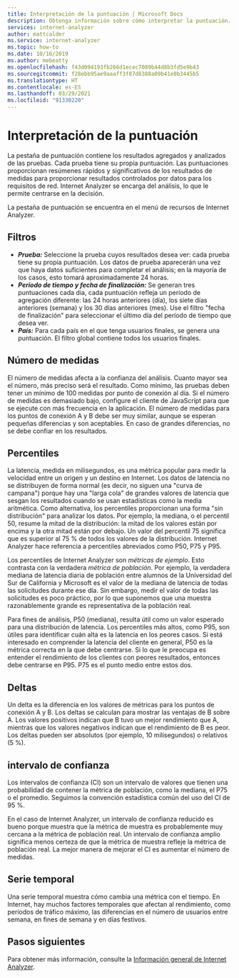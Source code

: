 ```yaml
---
title: Interpretación de la puntuación | Microsoft Docs
description: Obtenga información sobre cómo interpretar la puntuación. La pestaña de puntuación contiene los resultados agregados y analizados de las pruebas.
services: internet-analyzer
author: mattcalder
ms.service: internet-analyzer
ms.topic: how-to
ms.date: 10/16/2019
ms.author: mebeatty
ms.openlocfilehash: f43d094193fb266d1ecec7089b44d8b3fd5e9b43
ms.sourcegitcommit: f28ebb95ae9aaaff3f87d8388a09b41e0b3445b5
ms.translationtype: HT
ms.contentlocale: es-ES
ms.lasthandoff: 03/29/2021
ms.locfileid: "91330220"
---
```

# <a name="interpreting-your-scorecard"></a>Interpretación de la puntuación

La pestaña de puntuación contiene los resultados agregados y analizados de las pruebas. Cada prueba tiene su propia puntuación. Las puntuaciones proporcionan resúmenes rápidos y significativos de los resultados de medidas para proporcionar resultados controlados por datos para los requisitos de red. Internet Analyzer se encarga del análisis, lo que le permite centrarse en la decisión.

La pestaña de puntuación se encuentra en el menú de recursos de Internet Analyzer. 


## <a name="filters"></a>Filtros

* ***Prueba:*** Seleccione la prueba cuyos resultados desea ver: cada prueba tiene su propia puntuación. Los datos de prueba aparecerán una vez que haya datos suficientes para completar el análisis; en la mayoría de los casos, esto tomará aproximadamente 24 horas. 
* ***Período de tiempo y fecha de finalización:*** Se generan tres puntuaciones cada día, cada puntuación refleja un período de agregación diferente: las 24 horas anteriores (día), los siete días anteriores (semana) y los 30 días anteriores (mes). Use el filtro "fecha de finalización" para seleccionar el último día del período de tiempo que desea ver. 
* ***País:*** Para cada país en el que tenga usuarios finales, se genera una puntuación. El filtro global contiene todos los usuarios finales.

## <a name="measurement-count"></a>Número de medidas

El número de medidas afecta a la confianza del análisis. Cuanto mayor sea el número, más preciso será el resultado. Como mínimo, las pruebas deben tener un mínimo de 100 medidas por punto de conexión al día. Si el número de medidas es demasiado bajo, configure el cliente de JavaScript para que se ejecute con más frecuencia en la aplicación. El número de medidas para los puntos de conexión A y B debe ser muy similar, aunque se esperan pequeñas diferencias y son aceptables. En caso de grandes diferencias, no se debe confiar en los resultados.

## <a name="percentiles"></a>Percentiles

La latencia, medida en milisegundos, es una métrica popular para medir la velocidad entre un origen y un destino en Internet. Los datos de latencia no se distribuyen de forma normal (es decir, no siguen una "curva de campana") porque hay una "larga cola" de grandes valores de latencia que sesgan los resultados cuando se usan estadísticas como la media aritmética. Como alternativa, los percentiles proporcionan una forma "sin distribución" para analizar los datos. Por ejemplo, la mediana, o el percentil 50, resume la mitad de la distribución: la mitad de los valores están por encima y la otra mitad están por debajo. Un valor del percentil 75 significa que es superior al 75 % de todos los valores de la distribución. Internet Analyzer hace referencia a percentiles abreviados como P50, P75 y P95.

Los percentiles de Internet Analyzer son _métricas de ejemplo_. Esto contrasta con la verdadera _métrica de población_. Por ejemplo, la verdadera mediana de latencia diaria de población entre alumnos de la Universidad del Sur de California y Microsoft es el valor de la mediana de latencia de todas las solicitudes durante ese día. Sin embargo, medir el valor de todas las solicitudes es poco práctico, por lo que suponemos que una muestra razonablemente grande es representativa de la población real.

Para fines de análisis, P50 (mediana), resulta útil como un valor esperado para una distribución de latencia. Los percentiles más altos, como P95, son útiles para identificar cuán alta es la latencia en los peores casos. Si está interesado en comprender la latencia del cliente en general, P50 es la métrica correcta en la que debe centrarse. Si lo que le preocupa es entender el rendimiento de los clientes con peores resultados, entonces debe centrarse en P95. P75 es el punto medio entre estos dos.


## <a name="deltas"></a>Deltas

Un delta es la diferencia en los valores de métricas para los puntos de conexión A y B. Los deltas se calculan para mostrar las ventajas de B sobre A. Los valores positivos indican que B tuvo un mejor rendimiento que A, mientras que los valores negativos indican que el rendimiento de B es peor. Los deltas pueden ser absolutos (por ejemplo, 10 milisegundos) o relativos (5 %).

## <a name="confidence-interval"></a>intervalo de confianza 

Los intervalos de confianza (CI) son un intervalo de valores que tienen una probabilidad de contener la métrica de población, como la mediana, el P75 o el promedio. Seguimos la convención estadística común del uso del CI de 95 %.

En el caso de Internet Analyzer, un intervalo de confianza reducido es bueno porque muestra que la métrica de muestra es probablemente muy cercana a la métrica de población real. Un intervalo de confianza amplio significa menos certeza de que la métrica de muestra refleje la métrica de población real. La mejor manera de mejorar el CI es aumentar el número de medidas.

## <a name="time-series"></a>Serie temporal 

Una serie temporal muestra cómo cambia una métrica con el tiempo. En Internet, hay muchos factores temporales que afectan al rendimiento, como períodos de tráfico máximo, las diferencias en el número de usuarios entre semana, en fines de semana y en días festivos.


## <a name="next-steps"></a>Pasos siguientes

Para obtener más información, consulte la [Información general de Internet Analyzer](internet-analyzer-overview.md).
